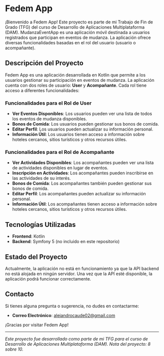 # Fedem App

¡Bienvenido a Fedem App! Este proyecto es parte de mi Trabajo de Fin de Grado (TFG) del curso de Desarrollo de Aplicaciones Multiplataforma (DAM). MudanzaEventApp es una aplicación móvil destinada a usuarios registrados que participan en eventos de mudanza. La aplicación ofrece diversas funcionalidades basadas en el rol del usuario (usuario o acompañante).

## Descripción del Proyecto

Fedem App es una aplicación desarrollada en Kotlin que permite a los usuarios gestionar su participación en eventos de mudanza. La aplicación cuenta con dos roles de usuario: **User** y **Acompañante**. Cada rol tiene acceso a diferentes funcionalidades:

### Funcionalidades para el Rol de User

- **Ver Eventos Disponibles**: Los usuarios pueden ver una lista de todos los eventos de mudanza disponibles.
- **Bonos de Comida**: Los usuarios pueden gestionar sus bonos de comida.
- **Editar Perfil**: Los usuarios pueden actualizar su información personal.
- **Información Útil**: Los usuarios tienen acceso a información sobre hoteles cercanos, sitios turísticos y otros recursos útiles.

### Funcionalidades para el Rol de Acompañante

- **Ver Actividades Disponibles**: Los acompañantes pueden ver una lista de actividades disponibles en lugar de eventos.
- **Inscripción en Actividades**: Los acompañantes pueden inscribirse en las actividades de su interés.
- **Bonos de Comida**: Los acompañantes también pueden gestionar sus bonos de comida.
- **Editar Perfil**: Los acompañantes pueden actualizar su información personal.
- **Información Útil**: Los acompañantes tienen acceso a información sobre hoteles cercanos, sitios turísticos y otros recursos útiles.

## Tecnologías Utilizadas

- **Frontend**: Kotlin
- **Backend**: Symfony 5 (no incluido en este repositorio)

## Estado del Proyecto

Actualmente, la aplicación no está en funcionamiento ya que la API backend no está alojada en ningún servidor. Una vez que la API esté disponible, la aplicación podrá funcionar correctamente.

## Contacto

Si tienes alguna pregunta o sugerencia, no dudes en contactarme:

- **Correo Electrónico**: alejandrocaude02@gmail.com

¡Gracias por visitar Fedem App!

---

*Este proyecto fue desarrollado como parte de mi TFG para el curso de Desarrollo de Aplicaciones Multiplataforma (DAM).*
*Nota del proyecto: 8 sobre 10.*
